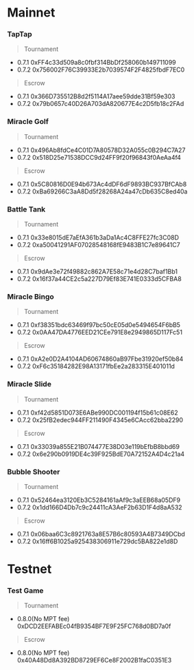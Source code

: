 # Mainnet
### TapTap
> Tournament
* 0.7.1 0xFF4c33d509a8c0fbf314BbDf258060b149711099
* 0.7.2 0x756002F76C39933E2b7039574F2F4825fbdF7EC0
> Escrow
* 0.7.1 0x366D735512B8d2f5114A17aee59dde31Bf59e303
* 0.7.2 0x79b0657c40D26A703dA820677E4c2D5fb18c2FAd

### Miracle Golf
> Tournament
* 0.7.1 0x496Ab8fdCe4C01D7A80578D32A055c0B294C7A27
* 0.7.2 0x518D25e71538DCC9d24FF9f20f96843f0AeAa4f4
> Escrow
* 0.7.1 0x5C80816D0E94b673Ac4dDF6dF9893BC937BfCAb8
* 0.7.2 0xBa69266C3aA8Dd5f28268A24a47cDb635C8ed40a

### Battle Tank
> Tournament
* 0.7.1 0x33e8015dE7aEfA361b3aDa1Ac4C8FFE27fc3C08D
* 0.7.2 0xa50041291AF07028548168fE9483B1C7e89641C7
> Escrow
* 0.7.1 0x9dAe3e72f49882c862A7E58c71e4d28C7baf1Bb1
* 0.7.2 0x16f37a44CE2c5a227D79Ef83E741E0333d5CFBA8

### Miracle Bingo
> Tournament
* 0.7.1 0xf38351bdc63469f97bc50cE05d0e5494654F6bB5
* 0.7.2 0x0AA47DA4776EED21CEe791E8e2949865D117Fc51
> Escrow
* 0.7.1 0xA2e0D2A4104AD60674860aB97Fbe31920ef50b84
* 0.7.2 0xF6c35184282E98A13171fbEe2a283315E401011d

### Miracle Slide
> Tournament
* 0.7.1 0xf42d5851D073E6ABe990DC001194f15b61c08E62
* 0.7.2 0x25fB2edec944FF211490F4345e6CAcc62bba2290
> Escrow
* 0.7.1 0x33039a855E21B074477E38D03e119bEfbB8bbd69
* 0.7.2 0x6e290b0919DE4c39F925BdE70A72152A4D4c21a4

### Bubble Shooter
> Tournament
* 0.7.1 0x52464ea3120Eb3C5284161aAf9c3aEEB68a05DF9
* 0.7.2 0x1dd166D4Db7c9c24411cA3AeF2b63D1F4d8aA532
> Escrow
* 0.7.1 0x06baa6C3c8921763a8E57B6c80593A4B7349DCbd
* 0.7.2 0x16ff6B1025a925438306911e729dc5BA822e1d8D

# Testnet
### Test Game
> Tournament
* 0.8.0(No MPT fee) 0xDCD2EEFABEc04fB9354BF7E9F25FC768d0BD7a0f
> Escrow
* 0.8.0(No MPT fee) 0x40A48Dd8A392BD8729EF6Ce8F2002B1faC0351E3